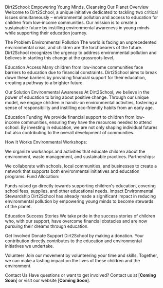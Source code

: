 Dirt2School: Empowering Young Minds, Cleansing Our Planet
Overview
Welcome to Dirt2School, a unique initiative dedicated to tackling two critical issues simultaneously – environmental pollution and access to education for children from low-income communities. Our mission is to create a sustainable future by instilling environmental awareness in young minds while supporting their education journey.

The Problem
Environmental Pollution
The world is facing an unprecedented environmental crisis, and children are the torchbearers of the future. Dirt2School recognizes the urgency to address environmental pollution and believes in starting this change at the grassroots level.

Education Access
Many children from low-income communities face barriers to education due to financial constraints. Dirt2School aims to break down these barriers by providing financial support for their education, creating a pathway to a brighter future.

Our Solution
Environmental Awareness
At Dirt2School, we believe in the power of education to bring about positive change. Through our unique model, we engage children in hands-on environmental activities, fostering a sense of responsibility and instilling eco-friendly habits from an early age.

Education Funding
We provide financial support to children from low-income communities, ensuring they have the resources needed to attend school. By investing in education, we are not only shaping individual futures but also contributing to the overall development of communities.

How It Works
Environmental Workshops:

We organize workshops and activities that educate children about the environment, waste management, and sustainable practices.
Partnerships:

We collaborate with schools, local communities, and businesses to create a network that supports both environmental initiatives and education programs.
Fund Allocation:

Funds raised go directly towards supporting children's education, covering school fees, supplies, and other educational needs.
Impact
Environmental Stewardship
Dirt2School has already made a significant impact in reducing environmental pollution by empowering young minds to become stewards of the planet.

Education Success Stories
We take pride in the success stories of children who, with our support, have overcome financial obstacles and are now pursuing their dreams through education.

Get Involved
Donate
Support Dirt2School by making a donation. Your contribution directly contributes to the education and environmental initiatives we undertake.

Volunteer
Join our movement by volunteering your time and skills. Together, we can make a lasting impact on the lives of these children and the environment.

Contact Us
Have questions or want to get involved? Contact us at [**Coming Soon**] or visit our website [**Coming Soon**].
